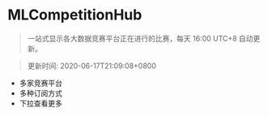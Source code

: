 # MLCompetitionHub

> 一站式显示各大数据竞赛平台正在进行的比赛，每天 16:00 UTC+8 自动更新。
  
> 更新时间: 2020-06-17T21:09:08+0800 

* 多家竞赛平台
* 多种订阅方式
* 下拉查看更多
